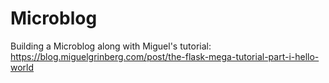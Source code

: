 # Microblog
Building a Microblog along with Miguel's tutorial: https://blog.miguelgrinberg.com/post/the-flask-mega-tutorial-part-i-hello-world
